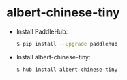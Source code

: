 # albert-chinese-tiny
* Install PaddleHub: 

    ```bash
    $ pip install --upgrade paddlehub
    ```

* Install albert-chinese-tiny: 

    ```bash
    $ hub install albert-chinese-tiny
    ```
